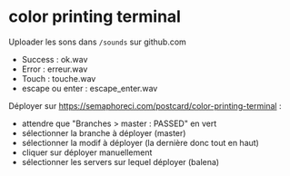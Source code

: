 # color printing terminal

Uploader les sons dans `/sounds` sur github.com
- Success : ok.wav
- Error : erreur.wav
- Touch : touche.wav
- escape ou enter : escape_enter.wav

Déployer sur https://semaphoreci.com/postcard/color-printing-terminal :
- attendre que "Branches > master : PASSED" en vert
- sélectionner la branche à déployer (master)
- sélectionner la modif à déployer (la dernière donc tout en haut)
- cliquer sur déployer manuellement
- sélectionner les servers sur lequel déployer (balena)

